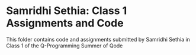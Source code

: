 # Samridhi Sethia: Class 1 Assignments and Code
This folder contains code and assignments submitted by Samridhi Sethia in Class 1 of the Q-Programming Summer of Qode